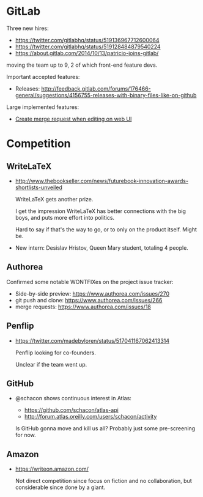 # GitLab

Three new hires:

- <https://twitter.com/gitlabhq/status/519136967712600064>
- <https://twitter.com/gitlabhq/status/519128484879540224>
- <https://about.gitlab.com/2014/10/13/patricio-joins-gitlab/>

moving the team up to 9, 2 of which front-end feature devs.

Important accepted features:

- Releases: <http://feedback.gitlab.com/forums/176466-general/suggestions/4156755-releases-with-binary-files-like-on-github>

Large implemented features:

- [Create merge request when editing on web UI](https://github.com/gitlabhq/gitlabhq/pull/8086)

# Competition

## WriteLaTeX

-   <http://www.thebookseller.com/news/futurebook-innovation-awards-shortlists-unveiled>

    WriteLaTeX gets another prize.

    I get the impression WriteLaTeX has better connections with the big boys,
    and puts more effort into politics.

    Hard to say if that's the way to go, or to only on the product itself. Might be.

-   New intern: Desislav Hristov, Queen Mary student, totaling 4 people.

## Authorea

Confirmed some notable WONTFIXes on the project issue tracker:

- Side-by-side preview: <https://www.authorea.com/issues/270>
- git push and clone: <https://www.authorea.com/issues/266>
- merge requests: <https://www.authorea.com/issues/18>

## Penflip

-   <https://twitter.com/madebyloren/status/517041167062413314>

    Penflip looking for co-founders.

    Unclear if the team went up.

## GitHub

-   @schacon shows continuous interest in Atlas:

    - <https://github.com/schacon/atlas-api>
    - <http://forum.atlas.oreilly.com/users/schacon/activity>

    Is GitHub gonna move and kill us all? Probably just some pre-screening for now.

## Amazon

-   <https://writeon.amazon.com/>

    Not direct competition since focus on fiction and no collaboration,
    but considerable since done by a giant.
